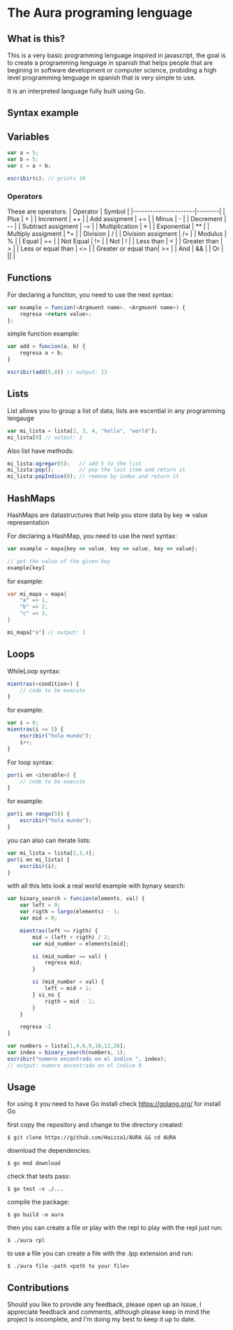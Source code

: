 # The Aura programing lenguage

## What is this?
This is a very basic programming lenguage inspired in javascript, the goal is to create a programming lenguage in spanish
that helps people that are begining in software development or computer science, probiding a high level programming lenguage
in spanish that is very simple to use.

It is an interpreted language fully built using Go.

## Syntax example

## Variables
```ts
var a = 5;
var b = 5;
var c = a + b;

escribir(c); // prints 10
```

### Operators

These are operators:
| Operator             | Symbol |
|----------------------|--------|
| Plus                 |    +   |
| Increment            |   ++   |
| Add assigment        |   +=   |
| Minus                |    -   |
| Decrement            |    --  |
| Subtract assigment   |   -=   |
| Multiplication       |    *   |
| Exponential          |   **   |
| Multiply assigment   |   *=   |
| Division             |    /   |
| Division assigment   |   /=   |
| Modulus              |    %   |
| Equal                |   ==   |
| Not Equal            |   !=   |
| Not                  |    !   |
| Less than            |    <   |
| Greater than         |    >   |
| Less or equal than   |   <=   |
| Greater or equal than|   >=   |
| And                  |   &&   |
| Or                   |  \|\|  |

## Functions
For declaring a function, you need to use the next syntax:
```ts
var example = funcion(<Argmuent name>, <Argmuent name>) {
    regresa <return value>;
};
```

simple function example:
```ts
var add = funcion(a, b) {
    regresa a + b;
}

escribir(add(5,8)) // output: 13
```

## Lists
List allows you to group a list of data, 
lists are escential in any programming lengauge
```ts
var mi_lista = lista[2, 3, 4, "hello", "world"];
mi_lista[0] // output: 2
```

Also list have methods:
```js
mi_lista:agregar(5);   // add 5 to the list
mi_lista:pop();        // pop the last item and return it
mi_lista:popIndice(0); // remove by index and return it
```


## HashMaps
HashMaps are datastructures that help you store data by key => value
representation

For declaring a HashMap, you need to use the next syntax:
```ts
var example = mapa{key => value, key => value, key => value};

// get the value of the given key
example[key]
```

for example:
```dart
var mi_mapa = mapa{
    "a" => 1,
    "b" => 2,
    "c" => 3,
}

mi_mapa["a"] // output: 1
```

## Loops
WhileLoop syntax:
```ts
mientras(<condition>) {
    // code to be execute
}
```

for example:
```ts
var i = 0;
mientras(i <= 5) {
    escribir("hola mundo");
    i++;
}
```

For loop syntax:
```ts
por(i en <iterable>) {
    // code to be execute
}
```

for example:
```ts
por(i en rango(5)) {
    escribir("hola mundo");
}
```

you can also can iterate lists:
```ts
var mi_lista = lista[2,3,4];
por(i en mi_lista) {
    escribir(i);
}
```

with all this lets look a real world example with bynary search:
```ts
var binary_search = funcion(elements, val) {
    var left = 0;
    var rigth = largo(elements) - 1;
    var mid = 0;

    mientras(left <= rigth) {
        mid = (left + rigth) / 2;
        var mid_number = elements[mid];

        si (mid_number == val) {
            regresa mid;
        }

        si (mid_number < val) {
            left = mid + 1;
        } si_no {
            rigth = mid - 1;
        }
	}

    regresa -1
}

var numbers = lista[1,4,6,9,10,12,26];
var index = binary_search(numbers, 1);
escribir("numero encontrado en el indice ", index);
// output: numero encontrado en el indice 0
```

## Usage
for using it you need to have Go install check https://golang.org/ for install Go

first copy the repository and change to the directory created:
```shell
$ git clone https://github.com/Haizza1/AURA && cd AURA
```
download the dependencies:
```shell
$ go mod download
```
check that tests pass:
```shell
$ go test -v ./...
```
compile the package:
```shell
$ go build -o aura
```

then you can create a file or play with the repl to play with the repl just run:
```shell
$ ./aura rpl
```

to use a file you can create a file with the .lpp extension and run:
```shell
$ ./aura file -path <path to your file>
```


## Contributions
Should you like to provide any feedback, please open up an Issue, I appreciate feedback and comments, although please keep in 
mind the project is incomplete, and I'm doing my best to keep it up to date.
